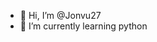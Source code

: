 - 👋 Hi, I’m @Jonvu27
- 🌱 I’m currently learning python


<!---
Jonvu27/Jonvu27 is a ✨ special ✨ repository because its `README.md` (this file) appears on your GitHub profile.
You can click the Preview link to take a look at your changes.
--->
